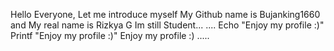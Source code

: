 Hello Everyone, Let me introduce myself 
My Github name is Bujanking1660 and My real name is Rizkya G
Im still Student...
....
Echo "Enjoy my profile :)"
Printf "Enjoy my profile :)"
<span> Enjoy my profile :) </span>
.....
